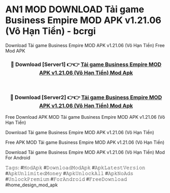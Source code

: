 # AN1 MOD DOWNLOAD Tải game Business Empire MOD APK v1.21.06 (Vô Hạn Tiền) - bcrgi
Download Tải game Business Empire MOD APK v1.21.06 (Vô Hạn Tiền) Free Mod APK

<div align="center">
<h3>🔴 Download [Server1] 👉👉 <a href="https://apk-comot.site?title=Tải_game_Business_Empire_MOD_APK_v1.21.06_(Vô_Hạn_Tiền)">Tải game Business Empire MOD APK v1.21.06 (Vô Hạn Tiền) Mod Apk</a></h3><br>

<h3>🔴 Download [Server2] 👉👉 <a href="https://apk-comot.site?title=Tải_game_Business_Empire_MOD_APK_v1.21.06_(Vô_Hạn_Tiền)">Tải game Business Empire MOD APK v1.21.06 (Vô Hạn Tiền) Mod Apk</a></h3>
</div>


Free Download APK MOD Tải game Business Empire MOD APK v1.21.06 (Vô Hạn Tiền)

Download Tải game Business Empire MOD APK v1.21.06 (Vô Hạn Tiền) 

Free APK MOD Tải game Business Empire MOD APK v1.21.06 (Vô Hạn Tiền) 

Download Tải game Business Empire MOD APK v1.21.06 (Vô Hạn Tiền) Mod For Android

𝚃𝚊𝚐𝚜: #𝙼𝚘𝚍𝙰𝚙𝚔 #𝙳𝚘𝚠𝚗𝚕𝚘𝚊𝚍𝙼𝚘𝚍𝙰𝚙𝚔 #𝙰𝚙𝚔𝙻𝚊𝚝𝚎𝚜𝚝𝚅𝚎𝚛𝚜𝚒𝚘𝚗 #𝙰𝚙𝚔𝚄𝚗𝚕𝚒𝚖𝚒𝚝𝚎𝚍𝙼𝚘𝚗𝚎𝚢 #𝙰𝚙𝚔𝚄𝚗𝚕𝚘𝚌𝚔𝙰𝚕𝚕 #𝙰𝚙𝚔𝙽𝚘𝙰𝚍𝚜 #𝚄𝚗𝚕𝚘𝚌𝚔𝙿𝚛𝚎𝚖𝚒𝚞𝚖 #𝙵𝚘𝚛𝙰𝚗𝚍𝚛𝚘𝚒𝚍 #𝙵𝚛𝚎𝚎𝙳𝚘𝚠𝚗𝚕𝚘𝚊𝚍 #home_design_mod_apk